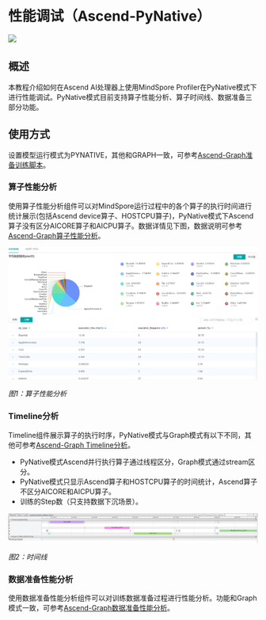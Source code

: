 # 性能调试（Ascend-PyNative）

<a href="https://gitee.com/mindspore/docs/blob/master/docs/mindinsight/docs/source_zh_cn/performance_profiling_ascend_pynative.md" target="_blank"><img src="https://gitee.com/mindspore/docs/raw/master/resource/_static/logo_source.png"></a>

## 概述

本教程介绍如何在Ascend AI处理器上使用MindSpore Profiler在PyNative模式下进行性能调试。PyNative模式目前支持算子性能分析、算子时间线、数据准备三部分功能。

## 使用方式

设置模型运行模式为PYNATIVE，其他和GRAPH一致，可参考[Ascend-Graph准备训练脚本](https://www.mindspore.cn/mindinsight/docs/zh-CN/master/performance_profiling_ascend.html#准备训练脚本)。

### 算子性能分析

使用算子性能分析组件可以对MindSpore运行过程中的各个算子的执行时间进行统计展示(包括Ascend device算子、HOSTCPU算子)，PyNative模式下Ascend算子没有区分AICORE算子和AICPU算子。数据详情见下图，数据说明可参考[Ascend-Graph算子性能分析](https://www.mindspore.cn/mindinsight/docs/zh-CN/master/performance_profiling_ascend.html#算子性能分析)。

![operator_detail.png](images/operator_detail.png)

*图1：算子性能分析*

### Timeline分析

Timeline组件展示算子的执行时序，PyNative模式与Graph模式有以下不同，其他可参考[Ascend-Graph Timeline分析](https://www.mindspore.cn/mindinsight/docs/zh-CN/master/performance_profiling_ascend.html#timeline分析)。

- PyNative模式Ascend并行执行算子通过线程区分，Graph模式通过stream区分。
- PyNative模式只显示Ascend算子和HOSTCPU算子的时间统计，Ascend算子不区分AICORE和AICPU算子。
- 训练的Step数（只支持数据下沉场景）。

![pynative_timeline.png](images/pynative_timeline.png)

*图2：时间线*

### 数据准备性能分析

使用数据准备性能分析组件可以对训练数据准备过程进行性能分析。功能和Graph模式一致，可参考[Ascend-Graph数据准备性能分析](https://www.mindspore.cn/mindinsight/docs/zh-CN/master/performance_profiling_ascend.html#数据准备性能分析)。
